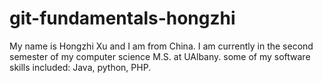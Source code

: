 # git-fundamentals-hongzhi
My name is Hongzhi Xu and I am from China. I am currently in the second semester of my computer science M.S. at UAlbany.
some of my software skills included: Java, python, PHP.
